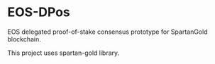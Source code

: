 # EOS-DPos

EOS delegated proof-of-stake consensus prototype for SpartanGold blockchain. 

This project uses spartan-gold library.
